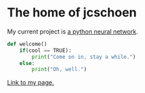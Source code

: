 <head><title>My Site</title></head>

# The home of jcschoen

My current project is [a python neural network](https://jcschoen.github.io/neural-network/).

```python
def welcome()
    if(cool == TRUE):
        print("Come on in, stay a while.")
    else:
        print("Oh, well.")
```
[Link to my page.](https://www.github.com/jcschoen)
